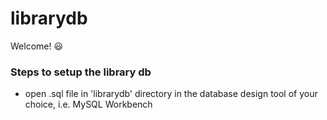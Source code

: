 # librarydb
Welcome! 😃
### Steps to setup the library db
* open .sql file in 'librarydb' directory in the database design tool of your choice, i.e. MySQL Workbench